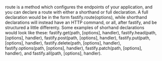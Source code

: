 route is a method which configures the endpoints of your application, and you can declare a route with either a shorthand or full declaration. A full declaration would be in the form fastify.route(options), while shorthand declarations will instead have an HTTP command, or all, after fastify, and be structured a little differenty. Some examples of shorhand declarations would look like these: fastify.get(path, [options], handler), fastify.head(path, [options], handler), fastify.post(path, [options], handler), fastify.put(path, [options], handler), fastify.delete(path, [options], handler), fastify.options(path, [options], handler), fastify.patch(path, [options], handler), and fastify.all(path, [options], handler).
